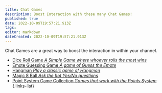 ```yaml
---
title: Chat Games
description: Boost Interaction with these many Chat Games!
published: true
date: 2022-10-09T19:57:21.913Z
tags: 
editor: markdown
dateCreated: 2022-10-09T19:57:21.913Z
---
```


Chat Games are a great way to boost the interaction in within your channel.

- [Dice Roll Game *A Simple Game where whoever rolls the most wins*](/extensions/dice-roll-game)
- [Emote Guessing Game *A game of Guess the Emote*](/extensions/emote-guessing-game)
- [Hangman *Play a classic game of Hangman*](/extensions/hangman)
- [Magic 8 Ball *Ask the bot Yes/No questions*](/extensions/magic-8-ball)
- [Point System Game Collection *Games that work with the Points System*](/extensions/points-system/points-system-links#points-system-games)
{.links-list}